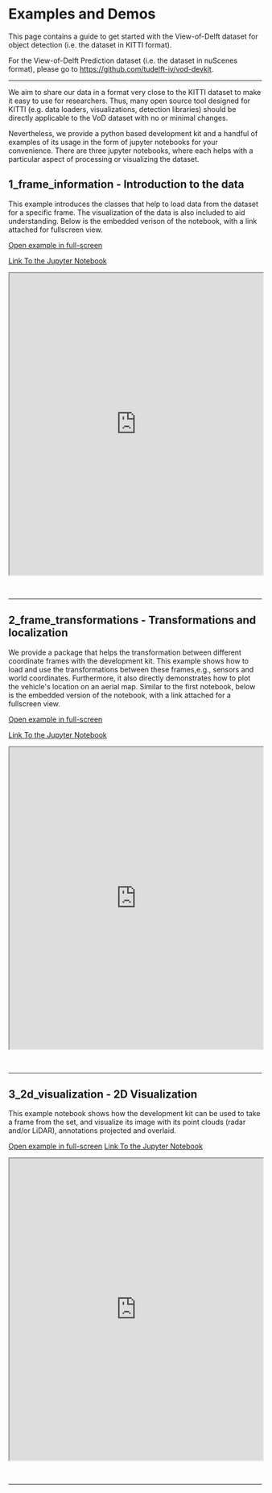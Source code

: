 # Examples and Demos

This page contains a guide to get started with the View-of-Delft dataset for object detection (i.e. the dataset in KITTI format).

For the View-of-Delft Prediction dataset (i.e. the dataset in nuScenes format), please go to https://github.com/tudelft-iv/vod-devkit.

---

We aim to share our data in a format very close to the KITTI dataset to make it easy to use for researchers.
Thus, many open source tool designed for KITTI (e.g. data loaders, visualizations, detection libraries) should be directly applicable to the VoD dataset with no or minimal changes. 

Nevertheless, we provide a python based development kit and a handful of examples of its usage in the form of jupyter notebooks for your convenience. There are three jupyter notebooks, where each helps with a particular aspect of processing or visualizing the dataset.

## 1_frame_information - Introduction to the data
This example introduces the classes that help to load data from the dataset for a specific frame. The visualization of the data is also included to aid understanding. Below is the embedded verison of the notebook, with a link attached for fullscreen view. 

[Open example in full-screen](https://tudelft-iv.github.io/view-of-delft-dataset/docs/notebook_html/1_frame_information/1_frame_information.html)

[Link To the Jupyter Notebook](https://github.com/tudelft-iv/view-of-delft-dataset/blob/main/1_frame_information.ipynb)

<p align="center"><iframe src="https://tudelft-iv.github.io/view-of-delft-dataset/docs/notebook_html/1_frame_information/1_frame_information.html" height="600" width="100%"></iframe></p>

<br>

---

## 2_frame_transformations - Transformations and localization
We provide a package that helps the transformation between different coordinate frames with the development kit. This example shows how to load and use the transformations between these frames,e.g., sensors and world coordinates. Furthermore, it also directly demonstrates how to plot the vehicle's location on an aerial map. Similar to the first notebook, below is the embedded version of the notebook, with a link attached for a fullscreen view. 

[Open example in full-screen](https://tudelft-iv.github.io/view-of-delft-dataset/docs/notebook_html/2_frame_transformations/2_frame_transformations.html)

[Link To the Jupyter Notebook](https://github.com/tudelft-iv/view-of-delft-dataset/blob/main/2_frame_transformations.ipynb)

<p align="center"><iframe src="https://tudelft-iv.github.io/view-of-delft-dataset/docs/notebook_html/2_frame_transformations/2_frame_transformations.html" height="600" width="100%"></iframe></p>


<br>

---

## 3_2d_visualization - 2D Visualization
This example notebook shows how the development kit can be used to take a frame from the set, and visualize its image with its point clouds (radar and/or LiDAR), annotations projected and overlaid.

[Open example in full-screen](https://tudelft-iv.github.io/view-of-delft-dataset/docs/notebook_html/3_3d_visualization/3_2d_visualization.html)
[Link To the Jupyter Notebook](https://github.com/tudelft-iv/view-of-delft-dataset/blob/main/3_2d_visualization.ipynb)

<p align="center"><iframe src="https://tudelft-iv.github.io/view-of-delft-dataset/docs/notebook_html/3_3d_visualization/3_2d_visualization.html" height="600" width="100%"></iframe></p>

<br>

---
